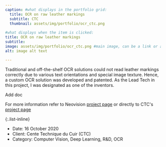 ```yaml
---
caption: #what displays in the portfolio grid:
  title: OCR on raw leather markings
  subtitle: CTC
  thumbnail: assets/img/portfolio/ocr_ctc.png
  
#what displays when the item is clicked:
title: OCR on raw leather markings
subtitle: 
image: assets/img/portfolio/ocr_ctc.png #main image, can be a link or a file in assets/img/portfolio
alt: image alt text

---
```

Traditional and off-the-shelf OCR solutions could not read leather markings correctly due to various text orientations and special image texture. 
Hence, a custom OCR solution was developed and patented. As the Lead Tech in this project, I was designated as one of the inventors.

Add doc

For more information refer to Neovision [project page](https://neovision.fr/en/portfolio-item/automatic-laser-engraving-reader-ocr/)
or directly to CTC's [project page](https://www.ctcgroupe.com/en/blog/81/2020-03-25/leather-traceability-ctcs-unique-design-for-a-solution.html)

{:.list-inline} 
- Date: 16 October 2020
- Client: Cente Technique du Cuir (CTC)
- Category: Computer Vision, Deep Learning, R&D, OCR

